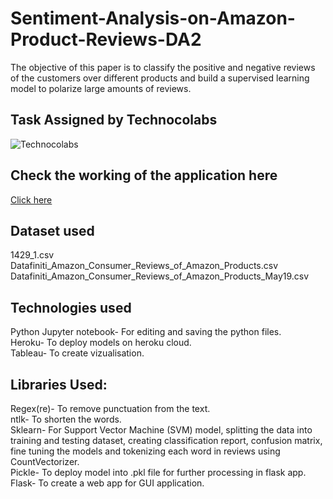 # Sentiment-Analysis-on-Amazon-Product-Reviews-DA2
The objective of this paper is to classify the positive and negative reviews of the customers over different products and build a supervised learning model to polarize large amounts of reviews.

## Task Assigned by Technocolabs 
![Technocolabs](https://i.postimg.cc/Ls0bsz61/logo1.png)

## Check the working of the application here

<a href="https://amaz-reviews.herokuapp.com/">Click here</a>

## Dataset used 

1429_1.csv<br>
Datafiniti_Amazon_Consumer_Reviews_of_Amazon_Products.csv<br>
Datafiniti_Amazon_Consumer_Reviews_of_Amazon_Products_May19.csv
## Technologies used

Python
Jupyter notebook- For editing and saving the python files.<br>
Heroku- To deploy models on heroku cloud.<br>
Tableau- To create vizualisation.<br>

## Libraries Used:

Regex(re)- To remove punctuation from the text.<br>
ntlk- To shorten the words.<br>
Sklearn- For Support Vector Machine (SVM) model, splitting the data into training and testing dataset, creating classification report, confusion matrix, fine tuning the models and tokenizing each word in reviews using CountVectorizer.<br>
Pickle- To deploy model into .pkl file for further processing in flask app.<br>
Flask- To create a web app for GUI application.<br>
